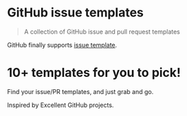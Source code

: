 # GitHub issue templates

> A collection of GitHub issue and pull request templates

GitHub finally supports [issue template](https://github.com/blog/2111-issue-and-pull-request-templates).

# 10+ templates for you to pick!

Find your issue/PR templates, and just grab and go.

Inspired by Excellent GitHub projects.
